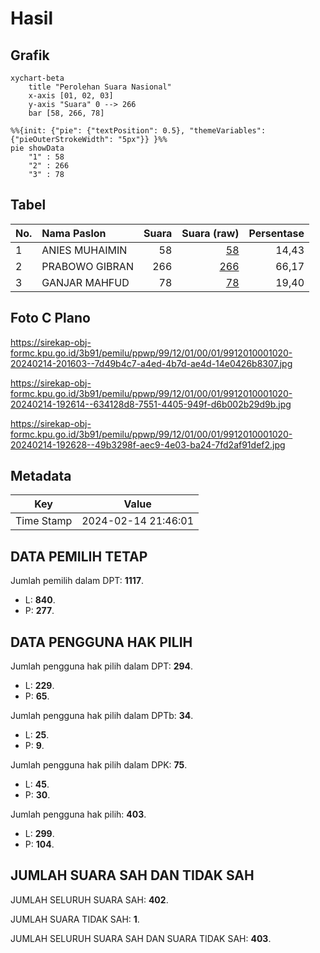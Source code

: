 # Hasil

## Grafik

```mermaid
xychart-beta
    title "Perolehan Suara Nasional"
    x-axis [01, 02, 03]
    y-axis "Suara" 0 --> 266
    bar [58, 266, 78]
```

```mermaid
%%{init: {"pie": {"textPosition": 0.5}, "themeVariables": {"pieOuterStrokeWidth": "5px"}} }%%
pie showData
    "1" : 58
    "2" : 266
    "3" : 78
```

## Tabel

| No. | Nama Paslon    | Suara | Suara (raw) | Persentase |
|:--- |:-------------- | -----:| -----------:| ----------:|
| 1   | ANIES MUHAIMIN | 58    | [58][p-1]   | 14,43      |
| 2   | PRABOWO GIBRAN | 266   | [266][p-2]  | 66,17      |
| 3   | GANJAR MAHFUD  | 78    | [78][p-3]   | 19,40      |


[p-1]: https://github.com/gigit-pemilu/pemilu-2024/blob/main/pilpres/hitung-suara/sub/99-luar-negeri/sub/12-bandar-seri-begawan-brunei-darussalam/sub/01-bandar-seri-begawan-brunei-darussalam/sub/0001-bandar-seri-begawan-brunei-darussalam/sub/020-tps-019/sub/paslon-1.txt
[p-2]: https://github.com/gigit-pemilu/pemilu-2024/blob/main/pilpres/hitung-suara/sub/99-luar-negeri/sub/12-bandar-seri-begawan-brunei-darussalam/sub/01-bandar-seri-begawan-brunei-darussalam/sub/0001-bandar-seri-begawan-brunei-darussalam/sub/020-tps-019/sub/paslon-2.txt
[p-3]: https://github.com/gigit-pemilu/pemilu-2024/blob/main/pilpres/hitung-suara/sub/99-luar-negeri/sub/12-bandar-seri-begawan-brunei-darussalam/sub/01-bandar-seri-begawan-brunei-darussalam/sub/0001-bandar-seri-begawan-brunei-darussalam/sub/020-tps-019/sub/paslon-3.txt

## Foto C Plano

https://sirekap-obj-formc.kpu.go.id/3b91/pemilu/ppwp/99/12/01/00/01/9912010001020-20240214-201603--7d49b4c7-a4ed-4b7d-ae4d-14e0426b8307.jpg

https://sirekap-obj-formc.kpu.go.id/3b91/pemilu/ppwp/99/12/01/00/01/9912010001020-20240214-192614--634128d8-7551-4405-949f-d6b002b29d9b.jpg

https://sirekap-obj-formc.kpu.go.id/3b91/pemilu/ppwp/99/12/01/00/01/9912010001020-20240214-192628--49b3298f-aec9-4e03-ba24-7fd2af91def2.jpg


## Metadata

| Key        | Value               |
| ---------- | ------------------- |
| Time Stamp | 2024-02-14 21:46:01 |


## DATA PEMILIH TETAP

Jumlah pemilih dalam DPT: **1117**.
 * L: **840**.
 * P: **277**.

## DATA PENGGUNA HAK PILIH

Jumlah pengguna hak pilih dalam DPT: **294**.
 * L: **229**.
 * P: **65**.

Jumlah pengguna hak pilih dalam DPTb: **34**.
 * L: **25**.
 * P: **9**.

Jumlah pengguna hak pilih dalam DPK: **75**.
 * L: **45**.
 * P: **30**.

Jumlah pengguna hak pilih: **403**.
 * L: **299**.
 * P: **104**.

## JUMLAH SUARA SAH DAN TIDAK SAH

JUMLAH SELURUH SUARA SAH: **402**.

JUMLAH SUARA TIDAK SAH: **1**.

JUMLAH SELURUH SUARA SAH DAN SUARA TIDAK SAH: **403**.


